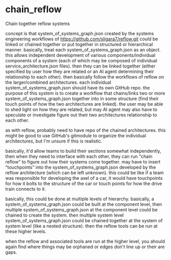 # chain_reflow
Chain together reflow systems

concept is that system_of_systems_graph.json created by the systems engineering workflows of https://github.com/sligara7/reflow.git could be linked or chained together or put together in structured or hierarchical manner.  basically, treat each system_of_systems_graph.json as an object.  this allows independent development of various components/individual components of a system (each of which may be composed of individual service_architecture.json files). then they can be linked together (either specified by user how they are related or an AI agent determining their relationship to each other).  then basically follow the workflows of reflow on the larger/combined architectures.  each individual system_of_systems_graph.json should have its own GitHub repo.  the purpose of this system is to create a workflow that chains/links two or more system_of_systems_graph.json together into in some structure (find their touch points of how the two architectures are linked).  the user may be able to shed light on how they are related, but may AI agent may also have to speculate or investigate figure out their two architectures relationship to each other.  

as with reflow, probably need to have repo of the chained architectures.  this might be good to use GitHub's gitmodule to organize the individual architectures, but I'm unsure if this is realistic.  

basically, it'd allow teams to build their sections somewhat independently, then when they need to interface with each other, they can run "chain reflow" to figure out how their systems come together.  may have to insert "touchpoints" into the system_of_systems_graph.json developed by the reflow architecture (which can be left unknown).  this could be like if a team was responsible for developing the axel of a car, it would have touchpoints for how it bolts to the structure of the car or touch points for how the drive train connects to it.  

basically, this could be done at multiple levels of hierarchy.  basically, a system_of_systems_graph.json could be built at the component level, then multiple system_of_systems_graph.json at the component level could be chained to create the system. then multiple system level system_of_systems_graph.json could be chained together at the system of system level (like a nested structure).  then the reflow tools can be run at these higher levels.  

when the reflow and associated tools are run at the higher level, you ahould again find where things may be orphaned or edges don't line up or their are gaps. 
